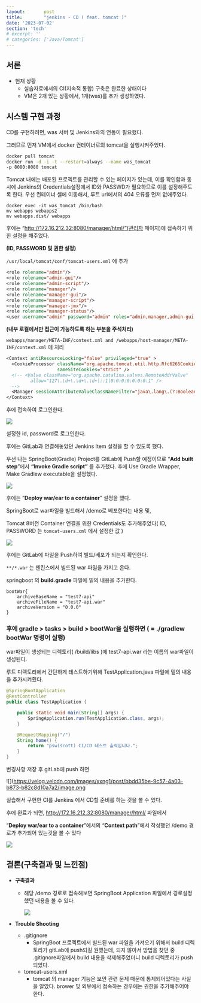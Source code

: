 ```yaml
---
layout:       post
title:        "jenkins - CD ( feat. tomcat )"
date: '2023-07-02'
section: 'tech'
# excerpt: ''
# categories: ['Java/Tomcat']
---
```


## 서론
- 현재 상황
    - 실습자료에서의 CI(지속적 통합) 구축은 완료한 상태이다
    - VM은 2개 있는 상황에서, 1개(was)를 추가 생성하였다.

## 시스템 구현 과정

CD를 구현하려면, was 서버 및 Jenkins와의 연동이 필요했다.

그러므로 먼저 VM에서 docker 컨테이너로의 tomcat을 실행시켜주었다.

```bash
docker pull tomcat
docker run -d -i -t --restart=always --name was_tomcat 
-p 8080:8080 tomcat
```

Tomcat 내에는 배포된 프로젝트를 관리할 수 있는 페이지가 있는데, 이를 확인함과 동시에 Jenkins의 Credentials설정에서 ID와 PASSWD가 필요하므로 이를 설정해주도록 한다.
우선 컨테이너 셸에 이동해서, 루트 url에서의 404 오류를 먼저 없애주었다.

```shell
docker exec -it was_tomcat /bin/bash
mv webapps webapps2
mv webapps.dist/ webapps
```

후에는 “http://172.16.212.32:8080/manager/html/”(관리자 페이지)에 접속하기 위한 설정을 해주었다. 

**(ID, PASSWORD 및 권한 설정)**

`/usr/local/tomcat/conf/tomcat-users.xml` 에 추가

```jsp
<role rolename="admin"/>
<role rolename="admin-gui"/>
<role rolename="admin-script"/>
<role rolename="manager"/>
<role rolename="manager-gui"/>
<role rolename="manager-script"/>
<role rolename="manager-jmx"/>
<role rolename="manager-status"/>
<user username="admin" password="admin" roles="admin,manager,admin-gui,admin-script,manager-gui,manager-script,manager-jmx,manager-status" />
```

**(내부 로컬에서만 접근이 가능하도록 하는 부분을 주석처리)**

`webapps/manager/META-INF/context.xml and /webapps/host-manager/META-INF/context.xml` 에 처리

```jsp
<Context antiResourceLocking="false" privileged="true" >
  <CookieProcessor className="org.apache.tomcat.util.http.Rfc6265CookieProcessor"
                   sameSiteCookies="strict" />
  <!-- <Valve className="org.apache.catalina.valves.RemoteAddrValve"
         allow="127\.\d+\.\d+\.\d+|::1|0:0:0:0:0:0:0:1" />
  -->
  <Manager sessionAttributeValueClassNameFilter="java\.lang\.(?:Boolean|Integer|Long|Number|String)|org\.apache\.catalina\.filters\.CsrfPreventionFilter\$LruCache(?:\$1)?|java\.util\.(?:Linked)?HashMap"/>
</Context>
```

후에 접속하여 로그인한다.

![](https://velog.velcdn.com/images/xxng1/post/4e022a98-8785-4080-8b25-313941362608/image.png)

설정한 id, password로 로그인한다.

후에는 GitLab과 연결해놓았던 Jenkins Item 설정을 할 수 있도록 했다.

우선 나는 SpringBoot(Gradle) Project를 GitLab에 Push할 예정이므로 “**Add built step**”에서 **“Invoke Gradle script”** 를 추가했다. 후에 Use Gradle Wrapper, Make Gradlew executable을 설정했다.

 

![](https://velog.velcdn.com/images/xxng1/post/878b1e79-7728-45ed-9c04-e7a64d3bc7eb/image.png)


후에는 “**Deploy war/ear to a container**” 설정을 했다.

SpringBoot로 war파일을 빌드해서 /demo로 베포한다는 내용 및,

Tomcat 8버전 Container 연결을 위한 Credentials도 추가해주었다( ID, PASSWORD 는 `tomcat-users.xml` 에서 설정한 값 )

![](https://velog.velcdn.com/images/xxng1/post/ce7cf08d-73f8-4749-b9f9-fcc0db009c0e/image.png)

후에는 GitLab에 파일을 Push하여 빌드/베포가 되는지 확인한다.

`**/*.war` 는 젠킨스에서 빌드된 war 파일을 가지고 온다.

springboot 의 **build.gradle** 파일에 밑의 내용을 추가한다.

```
bootWar{
    archiveBaseName = "test7-api"
    archiveFileName = "test7-api.war"
    archiveVersion = "0.0.0"
}
```

### 후에 **gradle > tasks > build > bootWar**을 실행하면 ( = **./gradlew bootWar** 명령어 실행)

war파일이 생성되는 디렉토리( /build/libs )에 test7-api.war 라는 이름의 war파일이 생성된다.

루트 디렉토리에서 간단하게 테스트하기위해 TestApplication.java 파일에 밑의 내용을 추가시켜줬다.

```java
@SpringBootApplication
@RestController
public class TestApplication {

    public static void main(String[] args) {
        SpringApplication.run(TestApplication.class, args);
    }

    @RequestMapping("/")
    String home() {
        return "psw(scott) CI/CD 테스트 출력입니다.";
    }
}
```

변경사항 저장 후 gitLab에 push 하면

![](https://velog.velcdn.com/images/xxng1/post/bbdd35be-9c57-4a03-b873-b82c8d10a7a2/image.png

실습해서 구현한 CI를 Jenkins 에서 CD할 준비를 하는 것을 볼 수 있다.

후에 완료가 되면, http://172.16.212.32:8080/manager/html/ 파일에서

“**Deploy war/ear to a container**”에서의 “**Context path**”에서 작성했던 /demo 경로가 추가되어 있는것을 볼 수 있다

![](https://velog.velcdn.com/images/xxng1/post/b7f206f7-de31-46cc-b675-8098110d9a65/image.png)

## 결론(구축결과 및 느낀점)

- **구축결과**
    - 해당 /demo 경로로 접속해보면 SpringBoot Application 파일에서 경로설정했던 내용을 볼 수 있다.
        
        ![](https://velog.velcdn.com/images/xxng1/post/5fc40d7c-000d-42f3-ab77-812e998beb49/image.png)
        
- **Trouble Shooting**
    - .gitignore
        - SpringBoot 프로젝트에서 빌드된 war 파일을 가져오기 위해서 build 디렉토리가 gitLab에 push되길 원했는데, 되지 않아서 방법을 찾던 중 .gitignore파일에서 build 내용을 삭제해주었더니 build 디렉토리가 push 되었다.
    - tomcat-users.xml
        - tomcat 의 manager 기능은 보안 관련 문제 때문에 통제되어있다는 사실을 알았다. brower 및 외부에서 접속하는 경우에는 권한을 추가해주어야 한다.
